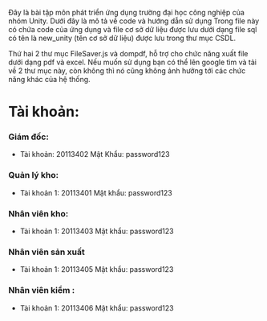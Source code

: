 Đây là bài tập môn phát triển ứng dụng trường đại học công nghiệp của nhóm Unity. Dưới đây là mô tả về code và hướng dẫn sử dụng Trong file này có chứa code của ứng dụng và file cơ sở dữ liệu được lưu dưới dạng file sql có tên là new_unity (tên cơ sở dữ liệu) được lưu trong thư mục CSDL.

Thứ hai 2 thư mục FileSaver.js và dompdf, hỗ trợ cho chức năng xuất file dưới dạng pdf và excel. Nếu muốn sử dụng bạn có thể lên google tìm và tải về 2 thư mục này, còn không thì nó cũng không ảnh hưởng tới các chức năng khác của hệ thống.

# Tài khoản:
### Giám đốc:
- Tài khoản: 20113402 Mật Khẩu: password123
### Quản lý kho:
- Tài khoản 1: 20113401 Mật khẩu: password123
### Nhân viên kho:
- Tài khoản 1: 20113403 Mật khẩu: password123
### Nhân viên sản xuất
- Tài khoản 1: 20113405 Mật khẩu: password123
### Nhân viên kiểm :
- Tài khoản 1: 20113406 Mật khẩu: password123
